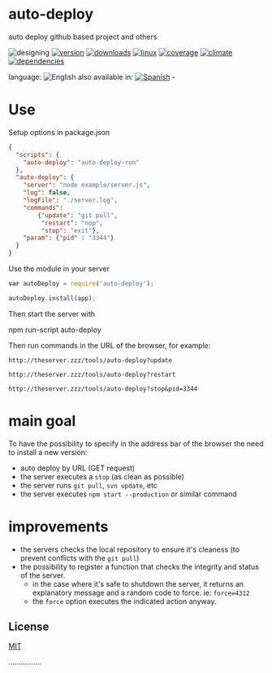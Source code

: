 # auto-deploy
auto deploy github based project and others

<!--multilang v0 en:README.md es:LEEME.md -->

![designing](https://img.shields.io/badge/stability-desgining-red.svg)
[![version](https://img.shields.io/npm/v/auto-deploy.svg)](https://npmjs.org/package/auto-deploy)
[![downloads](https://img.shields.io/npm/dm/auto-deploy.svg)](https://npmjs.org/package/auto-deploy)
[![linux](https://img.shields.io/travis/codenautas/auto-deploy/master.svg)](https://travis-ci.org/codenautas/auto-deploy)
[![coverage](https://img.shields.io/coveralls/codenautas/auto-deploy/master.svg)](https://coveralls.io/r/codenautas/auto-deploy)
[![climate](https://img.shields.io/codeclimate/github/codenautas/auto-deploy.svg)](https://codeclimate.com/github/codenautas/auto-deploy)
[![dependencies](https://img.shields.io/david/codenautas/auto-deploy.svg)](https://david-dm.org/codenautas/auto-deploy)

<!--multilang buttons-->

language: ![English](https://raw.githubusercontent.com/codenautas/multilang/master/img/lang-en.png)
also available in:
[![Spanish](https://raw.githubusercontent.com/codenautas/multilang/master/img/lang-es.png)](LEEME.md) - 

<!--lang:en-->
# Use
Setup options in package.json

<!--lang:es--]
# Uso
Definir opciones en package.json

[!--lang:*-->
```json
{
  "scripts": {
    "auto-deploy": "auto-deploy-run"
  },
  "auto-deploy": {
    "server": "node example/server.js",
    "log": false,
    "logFile": "./server.log",
    "commands":
        {"update": "git pull",
         "restart": "nop",
         "stop": "exit"},
    "param": {"pid" : "3344"}
  }
}

```
<!--lang:en-->

Use the module in your server

<!--lang:es--]

Usar el módulo en tu servidor

[!--lang:*-->
```js
var autoDeploy = require('auto-deploy');

autoDeploy.install(app);

```

<!--lang:en-->

Then start the server with

<!--lang:es--]

Arrancar el servidor con

[!--lang:*-->

npm run-script auto-deploy

<!--lang:en-->

Then run commands in the URL of the browser, for example:

<!--lang:es--]

Luego en la URL del navegador ejecutar comandos, por ejemplo:

[!--lang:*-->

`http://theserver.zzz/tools/auto-deploy?update`

`http://theserver.zzz/tools/auto-deploy?restart`

`http://theserver.zzz/tools/auto-deploy?stop&pid=3344`

<!--lang:en-->

# main goal

To have the possibility to specify in the address bar of the browser the need to install a new version:
* auto deploy by URL (GET request)
* the server executes a `stop` (as clean as possible)
* the server runs `git pull`, `svn update`, etc
* the server executes `npm start --production` or similar command

# improvements

* the servers checks the local repository to ensure it's cleaness (to prevent conflicts with the `git pull`)
* the possibility to register a function that checks the integrity and status of the server. 
  * in the case where it's safe to shutdown the server, it returns an explanatory message and a random code to force. ie: `force=4312`
  * the `force` option executes the indicated action anyway.

<!--lang:es--]

# objetivo principal

Poder especificar en la barra de direcciones del navegador que se desea instalar una nueva versión:
* el servidor hace un `stop` (de la manera más limpia posible)
* el servidor corre `git pull`, `svn update`, etc
* el servidor corre un `npm start --production` u otro comando similar

## mejoras

* el servidor revisa primero que no haya nada sucio (para que no haya peligro de que dé conflictos al bajar)
* poder registrar una función que indique si es seguro matar el servidor 
  * en caso de que no sea seguro el servidor devuelve un mensaje explicando y un código aleatorio de force. Ej: `force=4312`
  * volviendo a intentar el deploy con force se hace aunque no sea seguro. 

[!--lang:en-->

## License

<!--lang:es--]

## Licencias

[!--lang:*-->

[MIT](LICENSE)

................
